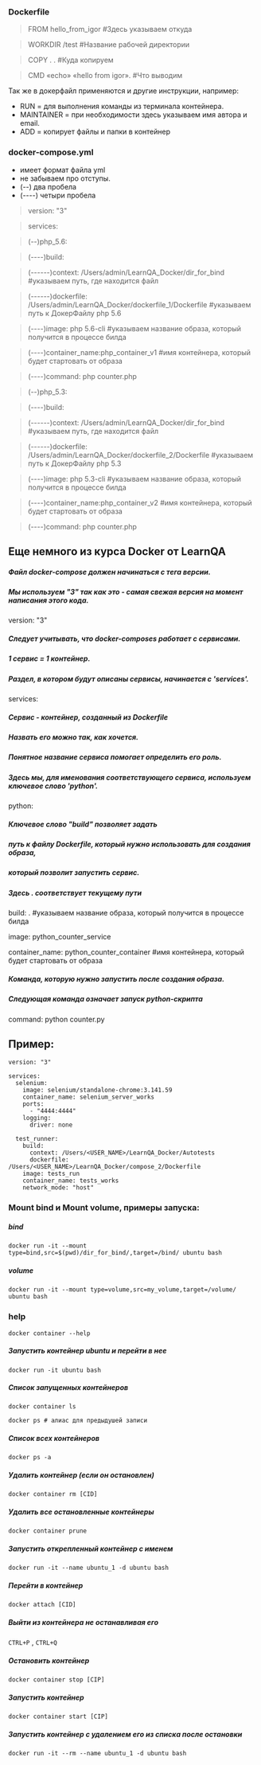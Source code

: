 ### Dockerfile
> FROM hello_from_igor #Здесь указываем откуда 

> WORKDIR /test #Название рабочей директории

> COPY . . #Куда копируем

> CMD «echo» «hello from igor». #Что выводим

Так же в докерфайл применяются и другие инструкции, например: 
- RUN = для выполнения команды из терминала контейнера.
- MAINTAINER = при необходимости здесь указываем имя автора и email.
- ADD = копирует файлы и папки в контейнер

### docker-compose.yml 
- имеет формат файла yml
- не забываем про отступы.
- (--) два пробела
- (----) четыри пробела

> version: "3"

> services:

> (--)php_5.6: 

  > (----)build:
  
  > (------)context: /Users/admin/LearnQA_Docker/dir_for_bind  #указываем путь, где находится файл
  
  > (------)dockerfile: /Users/admin/LearnQA_Docker/dockerfile_1/Dockerfile  #указываем путь к ДокерФайлу php 5.6
  
  > (----)image: php 5.6-cli  #указываем название образа, который получится в процессе билда
  
  > (----)container_name:php_container_v1  #имя контейнера, который будет стартовать от образа
  
  > (----)command: php counter.php

> (--)php_5.3:

  > (----)build:
  
  > (------)context: /Users/admin/LearnQA_Docker/dir_for_bind  #указываем путь, где находится файл
  
  > (------)dockerfile: /Users/admin/LearnQA_Docker/dockerfile_2/Dockerfile  #указываем путь к ДокерФайлу php 5.3
  
  > (----)image: php 5.3-cli  #указываем название образа, который получится в процессе билда
  
  > (----)container_name:php_container_v2  #имя контейнера, который будет стартовать от образа
  
  > (----)command: php counter.php
  
## Еще немного из курса Docker от LearnQA 
 
##### Файл docker-compose должен начинаться с тега версии.
##### Мы используем "3" так как это - самая свежая версия на момент написания этого кода.

version: "3"

##### Следует учитывать, что docker-composes работает с сервисами.
##### 1 сервис = 1 контейнер.
##### Раздел, в котором будут описаны сервисы, начинается с 'services'.

services:

##### Сервис - контейнер, созданный из Dockerfile
##### Назвать его можно так, как хочется.
##### Понятное название сервиса помогает определить его роль.
##### Здесь мы, для именования соответствующего сервиса, используем ключевое слово 'python'.
  
python:

##### Ключевое слово "build" позволяет задать
##### путь к файлу Dockerfile, который нужно использовать для создания образа,
##### который позволит запустить сервис.
##### Здесь . соответствует текущему пути

build: . #указываем название образа, который получится в процессе билда
    
image: python_counter_service

container_name: python_counter_container  #имя контейнера, который будет стартовать от образа

##### Команда, которую нужно запустить после создания образа.
##### Следующая команда означает запуск python-скрипта
    
command: python counter.py
## Пример:
```
version: "3"

services:
  selenium:
    image: selenium/standalone-chrome:3.141.59
    container_name: selenium_server_works
    ports:
      - "4444:4444"
    logging:
      driver: none
  
  test_runner:
    build:
      context: /Users/<USER_NAME>/LearnQA_Docker/Autotests
      dockerfile: /Users/<USER_NAME>/LearnQA_Docker/compose_2/Dockerfile
    image: tests_run
    container_name: tests_works
    network_mode: "host"
 ```
 
 ### Mount bind и Mount volume, примеры запуска:
 ##### bind
```docker run -it --mount type=bind,src=$(pwd)/dir_for_bind/,target=/bind/ ubuntu bash```

##### volume
```docker run -it --mount type=volume,src=my_volume,target=/volume/ ubuntu bash```

### help
```docker container --help```

##### Запустить контейнер ubuntu и перейти в нее
```docker run -it ubuntu bash```

##### Список запущенных контейнеров
```docker container ls```

```docker ps # алиас для предыдушей записи```

##### Список всех контейнеров
```docker ps -a```

##### Удалить контейнер (если он остановлен)
```docker container rm [CID]```

##### Удалить все остановленные контейнеры
```docker container prune```

##### Запустить открепленный контейнер с именем
```docker run -it --name ubuntu_1 -d ubuntu bash```

##### Перейти в контейнер
```docker attach [CID]```

##### Выйти из контейнера не останавливая его
```CTRL+P``` , ```CTRL+Q```

##### Остановить контейнер
```docker container stop [CIP]```

##### Запустить контейнер
```docker container start [CIP]```

##### Запустить контейнер с удалением его из списка после остановки
```docker run -it --rm --name ubuntu_1 -d ubuntu bash```
 
 
 
 
